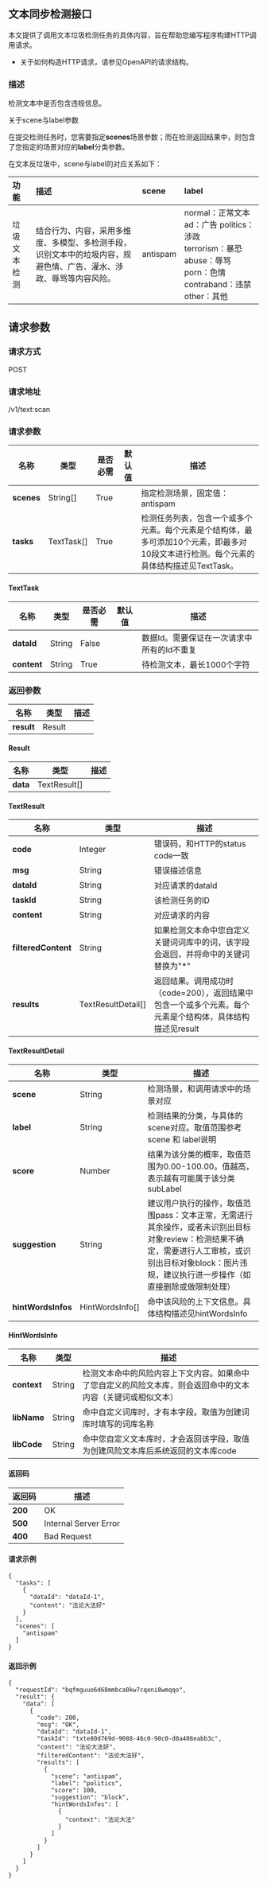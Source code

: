 ## 		文本同步检测接口

本文提供了调用文本垃圾检测任务的具体内容，旨在帮助您编写程序构建HTTP调用请求。

- 关于如何构造HTTP请求，请参见OpenAPI的请求结构。

### 描述

检测文本中是否包含违规信息。

关于scene与label参数

在提交检测任务时，您需要指定**scenes**场景参数；而在检测返回结果中，则包含了您指定的场景对应的**label**分类参数。

在文本反垃圾中，scene与label的对应关系如下：

| 功能         | 描述                                                         | scene    | label                                                        |
| :----------- | :----------------------------------------------------------- | :------- | :----------------------------------------------------------- |
| 垃圾文本检测 | 结合行为、内容，采用多维度、多模型、多检测手段，识别文本中的垃圾内容，规避色情、广告、灌水、渉政、辱骂等内容风险。 | antispam | normal：正常文本                                                  ad：广告                                                 politics：涉政<br />terrorism：暴恐                                     abuse：辱骂       <br />porn：色情<br />contraband：违禁<br />other：其他 |

## 请求参数

### 请求方式

POST

### 请求地址

/v1/text:scan


### 请求参数

| 名称       | 类型       | 是否必需 | 默认值 | 描述                                                         |
| ---------- | ---------- | -------- | ------ | ------------------------------------------------------------ |
| **scenes** | String[]   | True     |        | 指定检测场景，固定值：antispam                               |
| **tasks**  | TextTask[] | True     |        | 检测任务列表，包含一个或多个元素。每个元素是个结构体，最多可添加10个元素，即最多对10段文本进行检测。每个元素的具体结构描述见TextTask。 |

#### TextTask

| 名称        | 类型   | 是否必需 | 默认值 | 描述                                       |
| ----------- | ------ | -------- | ------ | ------------------------------------------ |
| **dataId**  | String | False    |        | 数据Id。需要保证在一次请求中所有的Id不重复 |
| **content** | String | True     |        | 待检测文本，最长1000个字符                 |

### 返回参数

| 名称       | 类型   | 描述 |
| ---------- | ------ | ---- |
| **result** | Result |      |

#### Result

| 名称     | 类型         | 描述 |
| -------- | ------------ | ---- |
| **data** | TextResult[] |      |

#### TextResult

| 名称                | 类型               | 描述                                                         |
| ------------------- | ------------------ | ------------------------------------------------------------ |
| **code**            | Integer            | 错误码，和HTTP的status code一致                              |
| **msg**             | String             | 错误描述信息                                                 |
| **dataId**          | String             | 对应请求的dataId                                             |
| **taskId**          | String             | 该检测任务的ID                                               |
| **content**         | String             | 对应请求的内容                                               |
| **filteredContent** | String             | 如果检测文本命中您自定义关键词词库中的词，该字段会返回，并将命中的关键词替换为"*" |
| **results**         | TextResultDetail[] | 返回结果。调用成功时（code=200），返回结果中包含一个或多个元素。每个元素是个结构体，具体结构描述见result |

#### TextResultDetail

| 名称               | 类型            | 描述                                                         |
| ------------------ | --------------- | ------------------------------------------------------------ |
| **scene**          | String          | 检测场景，和调用请求中的场景对应                             |
| **label**          | String          | 检测结果的分类，与具体的scene对应。取值范围参考scene 和 label说明 |
| **score**          | Number          | 结果为该分类的概率，取值范围为0.00-100.00。值越高，表示越有可能属于该分类subLabel |
| **suggestion**     | String          | 建议用户执行的操作，取值范围pass：文本正常，无需进行其余操作，或者未识别出目标对象review：检测结果不确定，需要进行人工审核，或识别出目标对象block：图片违规，建议执行进一步操作（如直接删除或做限制处理） |
| **hintWordsInfos** | HintWordsInfo[] | 命中该风险的上下文信息。具体结构描述见hintWordsInfo          |

#### HintWordsInfo

| 名称        | 类型   | 描述                                                         |
| ----------- | ------ | ------------------------------------------------------------ |
| **context** | String | 检测文本命中的风险内容上下文内容。如果命中了您自定义的风险文本库，则会返回命中的文本内容（关键词或相似文本） |
| **libName** | String | 命中自定义词库时，才有本字段。取值为创建词库时填写的词库名称 |
| **libCode** | String | 命中您自定义文本库时，才会返回该字段，取值为创建风险文本库后系统返回的文本库code |

#### 返回码

| 返回码  | 描述                  |
| ------- | --------------------- |
| **200** | OK                    |
| **500** | Internal Server Error |
| **400** | Bad Request           |



#### 请求示例

```
{
  "tasks": [
    {
      "dataId": "dataId-1",
      "content": "法论大法好"
    }
  ],
  "scenes": [
    "antispam"
  ]
}
```

#### 返回示例

```
{
  "requestId": "bqfmguuo6d68mmbca0kw7cqeni8wmqqo",
  "result": {
    "data": [
      {
        "code": 200,
        "msg": "OK",
        "dataId": "dataId-1",
        "taskId": "txte80d769d-9088-46c0-90c0-d8a408eabb3c",
        "content": "法论大法好",
        "filteredContent": "法论大法好",
        "results": [
          {
            "scene": "antispam",
            "label": "politics",
            "score": 100,
            "suggestion": "block",
            "hintWordsInfos": [
              {
                "context": "法论大法"
              }
            ]
          }
        ]
      }
    ]
  }
}
```

